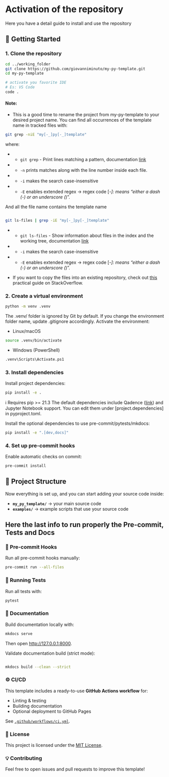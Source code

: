 # Activation of the repository

Here you have a detail guide to install and use the repository

## 🚀 Getting Started

### 1. Clone the repository
```bash
cd ../working_folder
git clone https://github.com/giovanniminuto/my-py-template.git
cd my-py-template

# activate you favorite IDE 
# Es: VS Code 
code .

```

#### Note: 
- This is a good time to rename the project from my-py-template to your desired project name.
You can find all occurrences of the template name in tracked files with:
```bash
git grep -niE "my[-_]py[-_]template" 
```
where: 
- - `git grep` - Print lines matching a pattern, documentation [link](https://git-scm.com/docs/git-grep)
- - `-n` prints matches along with the line number inside each file.
- - `-i` makes the search case-insensitive
- - `-E` enables extended regex -> regex code [-_]:  means “either a dash (-) or an underscore (_)”.

And all the file name contains the template name
```bash

git ls-files | grep -iE "my[-_]py[-_]template"
```
- - `git ls-files` - Show information about files in the index and the working tree, documentation [link](https://git-scm.com/docs/git-ls-files)
- - `-i` makes the search case-insensitive
- - `-E` enables extended regex -> regex code [-_]:  means “either a dash (-) or an underscore (_)”.


- If you want to copy the files into an existing repository, check out [this](https://stackoverflow.com/questions/71830565/how-can-i-copy-code-from-one-code-repository-to-another-in-foundry) practical guide on StackOverflow. 


### 2. Create a virtual environment

```bash
python -m venv .venv
```
The .venv/ folder is ignored by Git by default.
If you change the environment folder name, update .gitignore accordingly.
Activate the environment:
- Linux/macOS
```bash
source .venv/bin/activate
```
- Windows (PowerShell)
```bash
.venv\Scripts\Activate.ps1
```
### 3. Install dependencies
Install project dependencies:
```bash
pip install -e .
```
ℹ️ Requires pip >= 21.3
The default dependencies include Qadence ([link](https://github.com/pasqal-io/qadence)) and Jupyter Notebook support.
You can edit them under [project.dependencies] in pyproject.toml.

Install the optional dependencies to use pre-commit/pytests/mkdocs:
```bash
pip install -e ".[dev,docs]"
```

### 4. Set up pre-commit hooks
Enable automatic checks on commit:
```bash
pre-commit install
```


## 📂 Project Structure

Now everything is set up, and you can start adding your source code inside:

- **`my_py_template/`** → your main source code  
- **`examples/`** → example scripts that use your source code  

## Here the last info to run properly the Pre-commit, Tests and Docs

### 🧹 Pre-commit Hooks

Run all pre-commit hooks manually:
```bash
pre-commit run --all-files
```

### 🧪 Running Tests
Run all tests with:
```bash
pytest 
```

### 📖 Documentation
Build documentation locally with:
```bash
mkdocs serve
```
Then open http://127.0.0.1:8000.

Validate documentation build (strict mode):
```bash

mkdocs build --clean --strict
```

### ⚙️ CI/CD

This template includes a ready-to-use **GitHub Actions workflow** for:

- Linting & testing  
- Building documentation  
- Optional deployment to GitHub Pages  

See [`.github/workflows/ci.yml`](./.github/workflows/ci.yml).


### 📝 License

This project is licensed under the [MIT License](./LICENSE).

### 💡 Contributing
Feel free to open issues and pull requests to improve this template!







